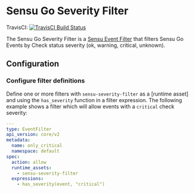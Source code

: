 # Sensu Go Severity Filter
TravisCI: [![TravisCI Build Status](https://travis-ci.org/portertech/sensu-severity-filter.svg?branch=master)](https://travis-ci.org/portertech/sensu-severity-filter)

The Sensu Go Severity Filter is a [Sensu Event Filter][1] that
filters Sensu Go Events by Check status severity (ok, warning,
critical, unknown).

## Configuration

### Configure filter definitions

Define one or more filters with `sensu-severity-filter` as a [runtime
asset] and using the `has_severity` function in a filter expression.
The following example shows a filter which will allow events with a
`critical` check severity:

``` yaml
---
type: EventFilter
api_version: core/v2
metadata:
  name: only_critical
  namespace: default
spec:
  action: allow
  runtime_assets:
    - sensu-severity-filter
  expressions:
    - has_severity(event, "critical")
```

[1]: https://docs.sensu.io/sensu-go/5.13/reference/filters/#how-do-sensu-filters-work
